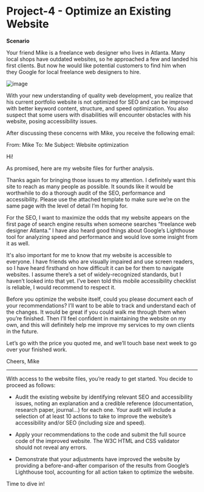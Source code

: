 # Project-4 - Optimize an Existing Website

<b>Scenario</b>

Your friend Mike is a freelance web designer who lives in Atlanta. Many local shops have outdated websites, so he approached a few and landed his first clients. But now he would like potential customers to find him when they Google for local freelance web designers to hire. 

![image](https://github.com/ConnorTurnbull/Project-4/assets/110614970/fcf057d2-acb7-47c8-ac49-1766465917a8)


With your new understanding of quality web development, you realize that his current portfolio website is not optimized for SEO and can be improved with better keyword content, structure, and speed optimization. You also suspect that some users with disabilities will encounter obstacles with his website, posing accessibility issues. 

After discussing these concerns with Mike, you receive the following email:


From: Mike
To: Me
Subject: Website optimization

Hi!

As promised, here are my website files for further analysis.

Thanks again for bringing those issues to my attention. I definitely want this site to reach as many people as possible. It sounds like it would be worthwhile to do a thorough audit of the SEO, performance and accessibility. Please use the attached template to make sure we’re on the same page with the level of detail I’m hoping for.

For the SEO, I want to maximize the odds that my website appears on the first page of search engine results when someone searches “freelance web designer Atlanta.” I have also heard good things about Google’s Lighthouse tool for analyzing speed and performance and would love some insight from it as well.

It's also important for me to know that my website is accessible to everyone. I have friends who are visually impaired and use screen readers, so I have heard firsthand on how difficult it can be for them to navigate websites. I assume there’s a set of widely-recognized standards, but I haven’t looked into that yet. I’ve been told this mobile accessibility checklist is reliable, I would recommend to respect it.

Before you optimize the website itself, could you please document each of your recommendations? I’ll want to be able to track and understand each of the changes. It would be great if you could walk me through them when you’re finished. Then I’ll feel confident in maintaining the website on my own, and this will definitely help me improve my services to my own clients in the future.

Let’s go with the price you quoted me, and we’ll touch base next week to go over your finished work.

Cheers,
Mike

-----------------------------

With access to the website files, you’re ready to get started. You decide to proceed as follows:

- Audit the existing website by identifying relevant SEO and accessibility issues, noting an explanation and a credible reference (documentation, research paper, journal…) for each one. Your audit will include a selection of at least 10 actions to take to improve the website’s accessibility and/or SEO (including size and speed).

- Apply your recommendations to the code and submit the full source code of the improved website. The W3C HTML and CSS validator should not reveal any errors. 

- Demonstrate that your adjustments have improved the website by providing a before-and-after comparison of the results from Google’s Lighthouse tool, accounting for all action taken to optimize the website.

Time to dive in!
 
